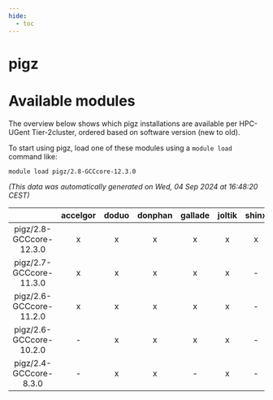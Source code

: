 ```yaml
---
hide:
  - toc
---
```


pigz
====

# Available modules


The overview below shows which pigz installations are available per HPC-UGent Tier-2cluster, ordered based on software version (new to old).

To start using pigz, load one of these modules using a `module load` command like:

```shell
module load pigz/2.8-GCCcore-12.3.0
```

*(This data was automatically generated on Wed, 04 Sep 2024 at 16:48:20 CEST)*  

| |accelgor|doduo|donphan|gallade|joltik|shinx|skitty|
| :---: | :---: | :---: | :---: | :---: | :---: | :---: | :---: |
|pigz/2.8-GCCcore-12.3.0|x|x|x|x|x|x|x|
|pigz/2.7-GCCcore-11.3.0|x|x|x|x|x|-|x|
|pigz/2.6-GCCcore-11.2.0|x|x|x|x|x|-|x|
|pigz/2.6-GCCcore-10.2.0|-|x|x|x|x|-|x|
|pigz/2.4-GCCcore-8.3.0|-|x|x|-|x|-|x|
